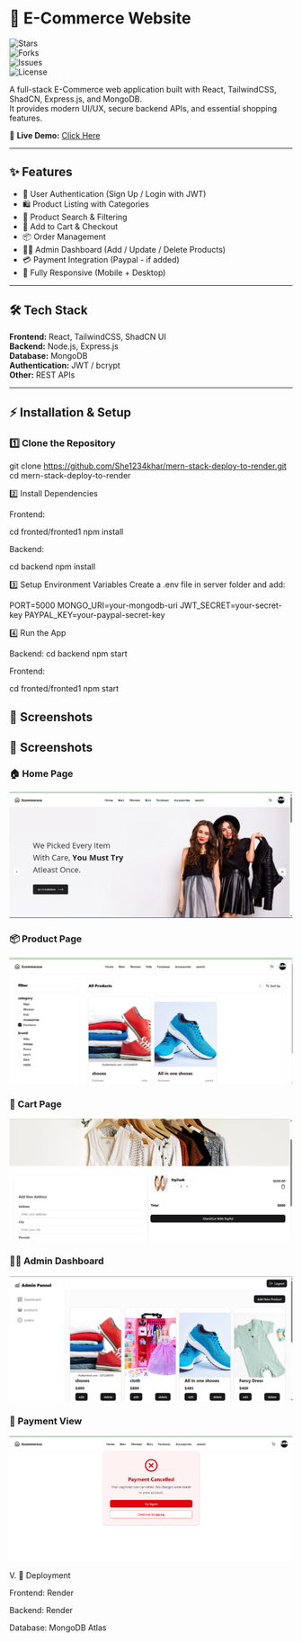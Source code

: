 # 🛒 E-Commerce Website  

![Stars](https://img.shields.io/github/stars/your-username/your-repo-name?style=social)  
![Forks](https://img.shields.io/github/forks/your-username/your-repo-name?style=social)  
![Issues](https://img.shields.io/github/issues/your-username/your-repo-name)  
![License](https://img.shields.io/github/license/your-username/your-repo-name)  

A full-stack E-Commerce web application built with React, TailwindCSS, ShadCN, Express.js, and MongoDB.  
It provides modern UI/UX, secure backend APIs, and essential shopping features.  

🔗 **Live Demo:** [Click Here](https://mern-stack-deploy-to-render-1.onrender.com)  

---

## ✨ Features
- 🔐 User Authentication (Sign Up / Login with JWT)
- 🛍️ Product Listing with Categories
- 🔎 Product Search & Filtering
- 🛒 Add to Cart & Checkout
- 📦 Order Management
- 👨‍💻 Admin Dashboard (Add / Update / Delete Products)
- 💳 Payment Integration (Paypal - if added)
- 📱 Fully Responsive (Mobile + Desktop)

---

## 🛠️ Tech Stack
**Frontend:** React, TailwindCSS, ShadCN UI  
**Backend:** Node.js, Express.js  
**Database:** MongoDB  
**Authentication:** JWT / bcrypt  
**Other:** REST APIs  

---

## ⚡ Installation & Setup

### 1️⃣ Clone the Repository

git clone https://github.com/She1234khar/mern-stack-deploy-to-render.git
cd mern-stack-deploy-to-render

2️⃣ Install Dependencies

Frontend:

cd fronted/fronted1
npm install

Backend:

cd backend
npm install

3️⃣ Setup Environment Variables
Create a .env file in server folder and add:

PORT=5000
MONGO_URI=your-mongodb-uri
JWT_SECRET=your-secret-key
PAYPAL_KEY=your-paypal-secret-key

4️⃣ Run the App

Backend:
cd backend
npm start

Frontend:

cd fronted/fronted1
npm start

## 📸 Screenshots  

## 📸 Screenshots  

### 🏠 Home Page  
![Home](https://github.com/She1234khar/mern-stack-deploy-to-render/blob/master/Screenshot%202025-09-07%20212128.png?raw=true)  

### 📦 Product Page  
![Product](https://github.com/She1234khar/mern-stack-deploy-to-render/blob/master/Screenshot%202025-09-07%20212102.png?raw=true)  

### 🛒 Cart Page  
![Cart](https://github.com/She1234khar/mern-stack-deploy-to-render/blob/master/Screenshot%202025-09-07%20212218.png?raw=true)  

### 👨‍💻 Admin Dashboard  
![Admin](https://github.com/She1234khar/mern-stack-deploy-to-render/blob/master/Screenshot%202025-09-07%20213039.png?raw=true)  

### 📱 Payment View  
![payment](https://github.com/She1234khar/mern-stack-deploy-to-render/blob/master/Screenshot%202025-09-07%20212428.png?raw=true)  

V. 🚀 Deployment

Frontend: Render 

Backend: Render 

Database: MongoDB Atlas









